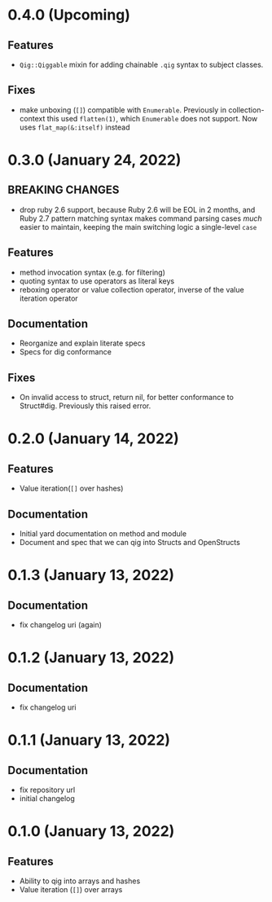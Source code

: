 # 0.4.0 (Upcoming)

## Features

- `Qig::Qiggable` mixin for adding chainable `.qig` syntax to subject classes.

## Fixes

- make unboxing (`[]`) compatible with `Enumerable`. Previously in collection-context this used `flatten(1)`, which
  `Enumerable` does not support. Now uses `flat_map(&:itself)` instead

# 0.3.0 (January 24, 2022)

## BREAKING CHANGES

- drop ruby 2.6 support, because Ruby 2.6 will be EOL in 2 months, and Ruby 2.7 pattern matching syntax makes
  command parsing cases *much* easier to maintain, keeping the main switching logic a single-level `case`

## Features

- method invocation syntax (e.g. for filtering)
- quoting syntax to use operators as literal keys
- reboxing operator or value collection operator, inverse of the value iteration operator

## Documentation

- Reorganize and explain literate specs
- Specs for dig conformance

## Fixes

- On invalid access to struct, return nil, for better conformance to Struct#dig. Previously this raised error.

# 0.2.0 (January 14, 2022)

## Features

- Value iteration(`[]` over hashes)

## Documentation

- Initial yard documentation on method and module
- Document and spec that we can qig into Structs and OpenStructs

# 0.1.3 (January 13, 2022)

## Documentation

- fix changelog uri (again)

# 0.1.2 (January 13, 2022)

## Documentation

- fix changelog uri

# 0.1.1 (January 13, 2022)

## Documentation

- fix repository url
- initial changelog

# 0.1.0 (January 13, 2022)

## Features

- Ability to qig into arrays and hashes
- Value iteration (`[]`) over arrays

